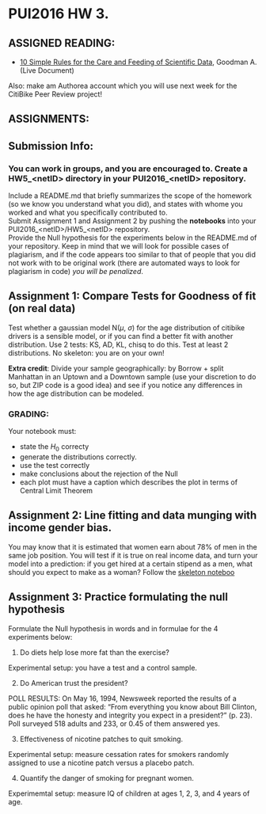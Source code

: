 # PUI2016 HW 3.

## ASSIGNED READING:

- [10 Simple Rules for the Care and Feeding of Scientific Data](https://www.authorea.com/users/3/articles/3410/_show_article), Goodman A. (Live Document)

Also: make am Authorea account which you will use next week for the CitiBike Peer Review project!

## ASSIGNMENTS:

## Submission Info:
### You can work in groups, and you are encouraged to. Create a HW5\_\<netID> directory in your PUI2016\_\<netID> repository. 
Include a README.md that briefly summarizes the scope of the homework (so we know you understand what you did), and states with whome you worked and what you specifically contributed to.  
Submit Assignment 1 and Assignment 2  by pushing the **notebooks** into your PUI2016\_\<netID>/HW5\_\<netID>  repository.  
Provide the Null hypothesis for the experiments below in the README.md of your repository.
Keep in mind that we will look for possible cases of plagiarism, and if the code appears too similar to that of people that 
you did not work with to be original work (there are automated ways to look for plagiarism in code) *you will be penalized*. 


## Assignment 1: Compare Tests for Goodness of fit (on real data)
Test whether a gaussian model N($\mu$, $\sigma$) for the age distribution of citibike drivers is a sensible model, 
or if you can find a better fit with another distribution. 
Use 2 tests: KS, AD, KL, chisq to do this. Test at least 2 distributions. 
No skeleton: you are on your own!


__Extra credit__: Divide your sample geographically: 
by Borrow + split Manhattan in an Uptown and a Downtown sample (use your discretion to do so, but ZIP code is a good idea) 
and see if you notice any differences in how the age distribution can be modeled. 


### GRADING: 

Your notebook must: 
- state the $H_0$ correcty
- generate the distributions correctly.
- use the test correctly
- make conclusions about the rejection of the Null
- each plot must have a caption which describes the plot in terms of Central Limit Theorem

## Assignment 2: Line fitting and data munging with income gender bias.

You may know that it is estimated that women earn about 78% of men in the same job position.
You will test if it is true on real income data, and turn your model into a prediction: 
if you get hired at a certain stipend as a men, what should you expect to make as a woman? 
Follow the [skeleton noteboo](https://github.com/fedhere/PUI2016_fb55/blob/master/HW5_fb55/genderIncomeBias.ipynb)

## Assignment 3: Practice formulating the null hypothesis 

Formulate the Null hypothesis in words and in formulae for the 4 experiments below:


1. Do diets help lose more fat than the exercise? 

Experimental setup: you have a test and a control sample.

2. Do American trust the president?

POLL RESULTS: On May 16, 1994, Newsweek reported the results of a public opinion poll that asked: “From everything you know about Bill Clinton, does he have the honesty and integrity you expect in a president?” (p. 23).
Poll surveyed 518 adults and 233, or 0.45 of them answered yes.

3. Effectiveness of nicotine patches to quit smoking. 

Experimental setup: measure cessation rates for smokers randomly assigned to use a nicotine patch versus a placebo patch.

4. Quantify the danger of smoking for pregnant women. 

Experimemtal setup: measure IQ of children at ages 1, 2, 3, and 4 years of age.
